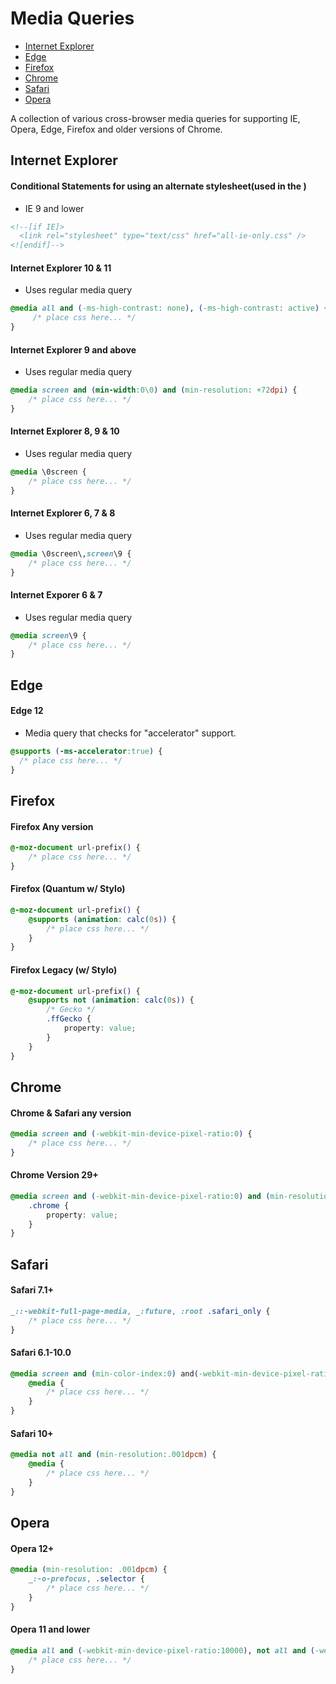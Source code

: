 # Media Queries
- [Internet Explorer](#internet-explorer)
- [Edge](#edge)
- [Firefox](#firefox)
- [Chrome](#chrome)
- [Safari](#safari)
- [Opera](#opera)

A collection of various cross-browser media queries for supporting IE, Opera, Edge, Firefox and older versions of Chrome.
## __Internet Explorer__

#### Conditional Statements for using an alternate stylesheet(used in the <head></head>)
- IE 9 and lower
```html
<!--[if IE]>
  <link rel="stylesheet" type="text/css" href="all-ie-only.css" />
<![endif]-->
```
#### Internet Explorer 10 & 11
- Uses regular media query
```css
@media all and (-ms-high-contrast: none), (-ms-high-contrast: active) {
     /* place css here... */
}
```
#### Internet Explorer 9 and above
- Uses regular media query
```css
@media screen and (min-width:0\0) and (min-resolution: +72dpi) {
    /* place css here... */
}
```
#### Internet Explorer 8, 9 & 10
- Uses regular media query
```css
@media \0screen {
    /* place css here... */
}
```
#### Internet Explorer 6, 7 & 8
- Uses regular media query
```css
@media \0screen\,screen\9 {
    /* place css here... */
}
```
#### Internet Exporer 6 & 7
- Uses regular media query
```css
@media screen\9 { 
    /* place css here... */
}
```
## __Edge__
#### Edge 12
- Media query that checks for "accelerator" support.
```css
@supports (-ms-accelerator:true) {
  /* place css here... */ 
}
```
## __Firefox__
#### Firefox Any version
```css
@-moz-document url-prefix() {
    /* place css here... */
}
```
#### Firefox (Quantum w/ Stylo)
```css
@-moz-document url-prefix() {
    @supports (animation: calc(0s)) {
        /* place css here... */
    }
}
```
#### Firefox Legacy (w/ Stylo)
```css
@-moz-document url-prefix() {
    @supports not (animation: calc(0s)) {
        /* Gecko */
        .ffGecko {
            property: value;
        }
    }
}
```
## __Chrome__
#### Chrome & Safari any version
```css
@media screen and (-webkit-min-device-pixel-ratio:0) { 
    /* place css here... */
}
```
#### Chrome Version 29+
```css
@media screen and (-webkit-min-device-pixel-ratio:0) and (min-resolution:.001dpcm) {
    .chrome {
        property: value;
    }
}
```
## __Safari__
#### Safari 7.1+
```css
_::-webkit-full-page-media, _:future, :root .safari_only {
    /* place css here... */
}
```
#### Safari 6.1-10.0
```css
@media screen and (min-color-index:0) and(-webkit-min-device-pixel-ratio:0) { 
    @media {
        /* place css here... */
    }
}
```
#### Safari 10+
```css
@media not all and (min-resolution:.001dpcm) { 
    @media {
        /* place css here... */
    }
}
```
## __Opera__
#### Opera 12+
```css
@media (min-resolution: .001dpcm) {
    _:-o-prefocus, .selector {
        /* place css here... */
    } 
}
```
#### Opera 11 and lower
```css
@media all and (-webkit-min-device-pixel-ratio:10000), not all and (-webkit-min-device-pixel-ratio:0) {
    /* place css here... */
}
```
